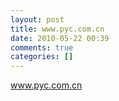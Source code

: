 ```yaml
---
layout: post
title: www.pyc.com.cn
date: 2010-05-22 00:39
comments: true
categories: []
---
```

www.pyc.com.cn
